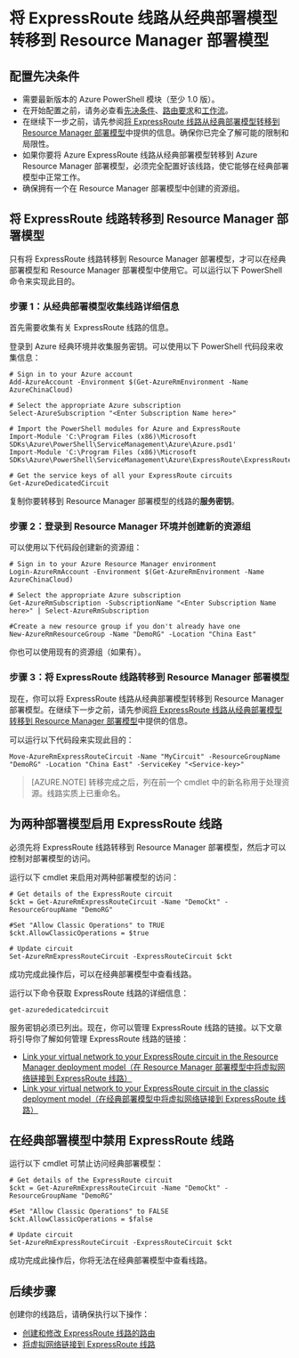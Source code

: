 <properties
   pageTitle="将 ExpressRoute 线路从经典部署模型转移到 Resource Manager 部署模型 | Azure"
   description="本页面介绍如何将经典线路转移到 Resource Manager 部署模型。"
   documentationCenter="na"
   services="expressroute"
   authors="ganesr"
   manager="carmonm"
   editor=""
   tags="azure-resource-manager"/>
<tags
   ms.service="expressroute"
   ms.date="04/01/2016"
   wacn.date="05/16/2016"/>


# 将 ExpressRoute 线路从经典部署模型转移到 Resource Manager 部署模型

## 配置先决条件

- 需要最新版本的 Azure PowerShell 模块（至少 1.0 版）。
- 在开始配置之前，请务必查看[先决条件](/documentation/articles/expressroute-prerequisites)、[路由要求](/documentation/articles/expressroute-routing)和[工作流](/documentation/articles/expressroute-workflows)。
- 在继续下一步之前，请先参阅[将 ExpressRoute 线路从经典部署模型转移到 Resource Manager 部署模型](/documentation/articles/expressroute-move)中提供的信息。确保你已完全了解可能的限制和局限性。
- 如果你要将 Azure ExpressRoute 线路从经典部署模型转移到 Azure Resource Manager 部署模型，必须完全配置好该线路，使它能够在经典部署模型中正常工作。
- 确保拥有一个在 Resource Manager 部署模型中创建的资源组。

## 将 ExpressRoute 线路转移到 Resource Manager 部署模型

只有将 ExpressRoute 线路转移到 Resource Manager 部署模型，才可以在经典部署模型和 Resource Manager 部署模型中使用它。可以运行以下 PowerShell 命令来实现此目的。

### 步骤 1：从经典部署模型收集线路详细信息

首先需要收集有关 ExpressRoute 线路的信息。

登录到 Azure 经典环境并收集服务密钥。可以使用以下 PowerShell 代码段来收集信息：

	# Sign in to your Azure account
	Add-AzureAccount -Environment $(Get-AzureRmEnvironment -Name AzureChinaCloud)

	# Select the appropriate Azure subscription
	Select-AzureSubscription "<Enter Subscription Name here>"

	# Import the PowerShell modules for Azure and ExpressRoute
	Import-Module 'C:\Program Files (x86)\Microsoft SDKs\Azure\PowerShell\ServiceManagement\Azure\Azure.psd1'
	Import-Module 'C:\Program Files (x86)\Microsoft SDKs\Azure\PowerShell\ServiceManagement\Azure\ExpressRoute\ExpressRoute.psd1'

	# Get the service keys of all your ExpressRoute circuits
	Get-AzureDedicatedCircuit

复制你要转移到 Resource Manager 部署模型的线路的**服务密钥**。

### 步骤 2：登录到 Resource Manager 环境并创建新的资源组

可以使用以下代码段创建新的资源组：

	# Sign in to your Azure Resource Manager environment
	Login-AzureRmAccount -Environment $(Get-AzureRmEnvironment -Name AzureChinaCloud)

	# Select the appropriate Azure subscription
	Get-AzureRmSubscription -SubscriptionName "<Enter Subscription Name here>" | Select-AzureRmSubscription

	#Create a new resource group if you don't already have one
	New-AzureRmResourceGroup -Name "DemoRG" -Location "China East"

你也可以使用现有的资源组（如果有）。

### 步骤 3：将 ExpressRoute 线路转移到 Resource Manager 部署模型

现在，你可以将 ExpressRoute 线路从经典部署模型转移到 Resource Manager 部署模型。在继续下一步之前，请先参阅[将 ExpressRoute 线路从经典部署模型转移到 Resource Manager 部署模型](/documentation/articles/expressroute-move)中提供的信息。

可以运行以下代码段来实现此目的：

	Move-AzureRmExpressRouteCircuit -Name "MyCircuit" -ResourceGroupName "DemoRG" -Location "China East" -ServiceKey "<Service-key>"

>[AZURE.NOTE] 转移完成之后，列在前一个 cmdlet 中的新名称用于处理资源。线路实质上已重命名。

## 为两种部署模型启用 ExpressRoute 线路

必须先将 ExpressRoute 线路转移到 Resource Manager 部署模型，然后才可以控制对部署模型的访问。

运行以下 cmdlet 来启用对两种部署模型的访问：

    # Get details of the ExpressRoute circuit
    $ckt = Get-AzureRmExpressRouteCircuit -Name "DemoCkt" -ResourceGroupName "DemoRG"

    #Set "Allow Classic Operations" to TRUE
    $ckt.AllowClassicOperations = $true

    # Update circuit
    Set-AzureRmExpressRouteCircuit -ExpressRouteCircuit $ckt

成功完成此操作后，可以在经典部署模型中查看线路。

运行以下命令获取 ExpressRoute 线路的详细信息：

    get-azurededicatedcircuit

服务密钥必须已列出。现在，你可以管理 ExpressRoute 线路的链接。以下文章将引导你了解如何管理 ExpressRoute 线路的链接：

- [Link your virtual network to your ExpressRoute circuit in the Resource Manager deployment model（在 Resource Manager 部署模型中将虚拟网络链接到 ExpressRoute 线路）](/documentation/articles/expressroute-howto-linkvnet-arm)
- [Link your virtual network to your ExpressRoute circuit in the classic deployment model（在经典部署模型中将虚拟网络链接到 ExpressRoute 线路）](/documentation/articles/expressroute-howto-linkvnet-classic)


## 在经典部署模型中禁用 ExpressRoute 线路

运行以下 cmdlet 可禁止访问经典部署模型：

    # Get details of the ExpressRoute circuit
    $ckt = Get-AzureRmExpressRouteCircuit -Name "DemoCkt" -ResourceGroupName "DemoRG"

    #Set "Allow Classic Operations" to FALSE
    $ckt.AllowClassicOperations = $false

    # Update circuit
    Set-AzureRmExpressRouteCircuit -ExpressRouteCircuit $ckt

成功完成此操作后，你将无法在经典部署模型中查看线路。

## 后续步骤

创建你的线路后，请确保执行以下操作：

- [创建和修改 ExpressRoute 线路的路由](/documentation/articles/expressroute-howto-routing-arm)
- [将虚拟网络链接到 ExpressRoute 线路](/documentation/articles/expressroute-howto-linkvnet-arm)

<!---HONumber=Mooncake_0509_2016-->